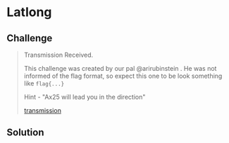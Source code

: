 # Latlong

## Challenge

> Transmission Received.
> 
> This challenge was created by our pal @arirubinstein . He was not informed of the flag format, so expect this one to be look something like `flag{...}`
> 
> Hint - "Ax25 will lead you in the direction"
> 
> [transmission](transmission)

## Solution


